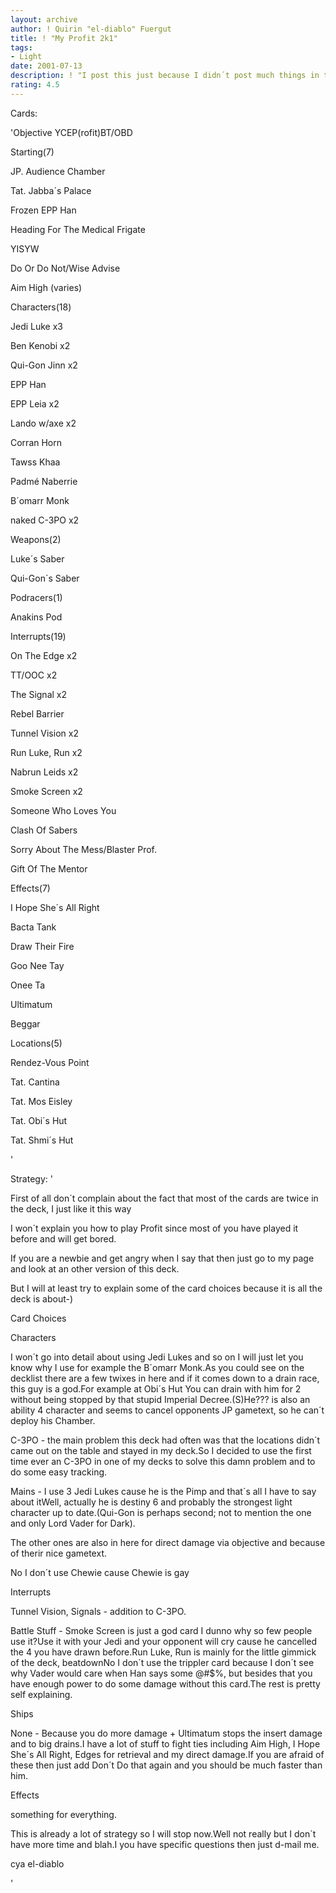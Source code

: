 ```yaml
---
layout: archive
author: ! Quirin "el-diablo" Fuergut
title: ! "My Profit 2k1"
tags:
- Light
date: 2001-07-13
description: ! "I post this just because I didn´t post much things in the last time and I think it is pretty strong :-)"
rating: 4.5
---
```

Cards: 

'Objective YCEP(rofit)BT/OBD


Starting(7)

JP. Audience Chamber

Tat. Jabba´s Palace

Frozen EPP Han

Heading For The Medical Frigate

YISYW

Do Or Do Not/Wise Advise

Aim High (varies)


Characters(18)

Jedi Luke x3

Ben Kenobi x2

Qui-Gon Jinn x2

EPP Han

EPP Leia x2

Lando w/axe x2

Corran Horn

Tawss Khaa

Padmé Naberrie

B´omarr Monk

naked C-3PO x2


Weapons(2)

Luke´s Saber

Qui-Gon´s Saber


Podracers(1)

Anakins Pod


Interrupts(19)

On The Edge x2

TT/OOC x2

The Signal x2

Rebel Barrier

Tunnel Vision x2

Run Luke, Run x2

Nabrun Leids x2

Smoke Screen x2

Someone Who Loves You

Clash Of Sabers

Sorry About The Mess/Blaster Prof.

Gift Of The Mentor


Effects(7)

I Hope She´s All Right

Bacta Tank

Draw Their Fire

Goo Nee Tay

Onee Ta

Ultimatum

Beggar


Locations(5)

Rendez-Vous Point

Tat. Cantina

Tat. Mos Eisley

Tat. Obi´s Hut

Tat. Shmi´s Hut

'

Strategy: '

First of all don´t complain about the fact that most of the cards are twice in the deck, I just like it this way

I won´t explain you how to play Profit since most of you have played it before and will get bored.

If you are a newbie and get angry when I say that then just go to my page and look at an other version of this deck.

But I will at least try to explain some of the card choices because it is all the deck is about-)


Card Choices


Characters


I won´t go into detail about using Jedi Lukes and so on I will just let you know why I use for example the B´omarr Monk.As you could see on the decklist there are a few twixes in here and if it comes down to a drain race, this guy is a god.For example at Obi´s Hut You can drain with him for 2 without being stopped by that stupid Imperial Decree.(S)He??? is also an ability 4 character and seems to cancel opponents JP gametext, so he can´t deploy his Chamber.


C-3PO - the main problem this deck had often was that the locations didn´t came out on the table and stayed in my deck.So I decided to use the first time ever an C-3PO in one of my decks to solve this damn problem and to do some easy tracking.


Mains - I use 3 Jedi Lukes cause he is the Pimp and that´s all I have to say about itWell, actually he is destiny 6 and probably the strongest light character up to date.(Qui-Gon is perhaps second; not to mention the one and only Lord Vader for Dark).

The other ones are also in here for direct damage via objective and because of therir nice gametext.

No I don´t use Chewie cause Chewie is gay


Interrupts


Tunnel Vision, Signals - addition to C-3PO.


Battle Stuff - Smoke Screen is just a god card I dunno why so few people use it?Use it with your Jedi and your opponent will cry cause he cancelled the 4 you have drawn before.Run Luke, Run is mainly for the little gimmick of the deck, beatdownNo I don´t use the trippler card because I don´t see why Vader would care when Han says some @#$%, but besides that you have enough power to do some damage without this card.The rest is pretty self explaining.


Ships


None - Because you do more damage + Ultimatum stops the insert damage and to big drains.I have a lot of stuff to fight ties including Aim High, I Hope She´s All Right, Edges for retrieval and my direct damage.If you are afraid of these then just add Don´t Do that again and you should be much faster than him.


Effects


something for everything.


This is already a lot of strategy so I will stop now.Well not really but I don´t have more time and blah.I you have specific questions then just d-mail me.

cya el-diablo


'